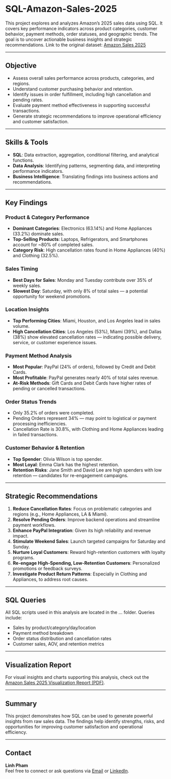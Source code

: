 # SQL-Amazon-Sales-2025

This project explores and analyzes Amazon’s 2025 sales data using SQL. It covers key performance indicators across product categories, customer behavior, payment methods, order statuses, and geographic trends. The goal is to uncover actionable business insights and strategic recommendations.
Link to the original dataset: [Amazon Sales 2025](https://www.kaggle.com/datasets/zahidmughal2343/amazon-sales-2025/data)

---

## Objective

- Assess overall sales performance across products, categories, and regions.
- Understand customer purchasing behavior and retention.
- Identify issues in order fulfillment, including high cancellation and pending rates.
- Evaluate payment method effectiveness in supporting successful transactions.
- Generate strategic recommendations to improve operational efficiency and customer satisfaction.

---

## Skills & Tools

- **SQL**: Data extraction, aggregation, conditional filtering, and analytical functions.
- **Data Analysis**: Identifying patterns, segmenting data, and interpreting performance indicators.
- **Business Intelligence**: Translating findings into business actions and recommendations.

---

## Key Findings

### Product & Category Performance
- **Dominant Categories**: Electronics (63.14%) and Home Appliances (33.2%) dominate sales.
- **Top-Selling Products**: Laptops, Refrigerators, and Smartphones account for ~80% of completed sales.
- **Category Risk**: High cancellation rates found in Home Appliances (40%) and Clothing (32.5%).

### Sales Timing
- **Best Days for Sales**: Monday and Tuesday contribute over 35% of weekly sales.
- **Slowest Day**: Saturday, with only 8% of total sales — a potential opportunity for weekend promotions.

### Location Insights
- **Top Performing Cities**: Miami, Houston, and Los Angeles lead in sales volume.
- **High Cancellation Cities**: Los Angeles (53%), Miami (39%), and Dallas (38%) show elevated cancellation rates — indicating possible delivery, service, or customer experience issues.

### Payment Method Analysis
- **Most Popular**: PayPal (24% of orders), followed by Credit and Debit Cards.
- **Most Profitable**: PayPal generates nearly 40% of total sales revenue.
- **At-Risk Methods**: Gift Cards and Debit Cards have higher rates of pending or cancelled transactions.

### Order Status Trends
- Only 35.2% of orders were completed.
- Pending Orders represent 34% — may point to logistical or payment processing inefficiencies.
- Cancellation Rate is 30.8%, with Clothing and Home Appliances leading in failed transactions.

### Customer Behavior & Retention
- **Top Spender**: Olivia Wilson is top spender.
- **Most Loyal**: Emma Clark has the highest retention.
- **Retention Risks**: Jane Smith and David Lee are high spenders with low retention — candidates for re-engagement campaigns.

---

## Strategic Recommendations

1. **Reduce Cancellation Rates**: Focus on problematic categories and regions (e.g., Home Appliances, LA & Miami).
2. **Resolve Pending Orders**: Improve backend operations and streamline payment workflows.
3. **Enhance PayPal Integration**: Given its high reliability and revenue impact.
4. **Stimulate Weekend Sales**: Launch targeted campaigns for Saturday and Sunday.
5. **Nurture Loyal Customers**: Reward high-retention customers with loyalty programs.
6. **Re-engage High-Spending, Low-Retention Customers**: Personalized promotions or feedback surveys.
7. **Investigate Product Return Patterns**: Especially in Clothing and Appliances, to address root causes.

---

## SQL Queries

All SQL scripts used in this analysis are located in the ... folder. Queries include:

- Sales by product/category/day/location
- Payment method breakdown
- Order status distribution and cancellation rates
- Customer sales, AOV, and retention metrics

---

## Visualization Report

For visual insights and charts supporting this analysis, check out the [Amazon Sales 2025 Visualization Report (PDF)](./visualization_report.pdf).

---

## Summary

This project demonstrates how SQL can be used to generate powerful insights from raw sales data. The findings help identify strengths, risks, and opportunities for improving customer satisfaction and operational efficiency.

---

## Contact

**Linh Pham**  
Feel free to connect or ask questions via [Email](khanhlinhpham0302@gmail.com) or [LinkedIn](https://www.linkedin.com/in/kh%C3%A1nh-linh-ph%E1%BA%A1m-450763290/).

